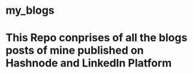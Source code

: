 # my_blogs

# This Repo conprises of all the blogs posts of mine published on Hashnode and LinkedIn Platform
